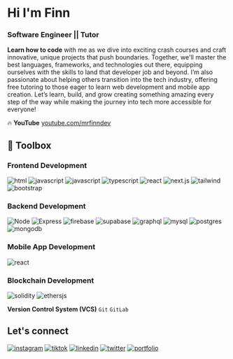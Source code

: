 # Hi I'm Finn

### Software Engineer || Tutor

**Learn how to code** with me as we dive into exciting crash courses and craft innovative, unique projects that push boundaries. Together, we'll master the best languages, frameworks, and technologies out there, equipping ourselves with the skills to land that developer job and beyond. I’m also passionate about helping others transition into the tech industry, offering free tutoring to those eager to learn web development and mobile app creation. Let’s learn, build, and grow creating something amazing every step of the way while making the journey into tech more accessible for everyone!

🔥 **YouTube** [youtube.com/mrfinndev](https://www.youtube.com/@mrfinndev)

## 🔧 Toolbox

### Frontend Development

![html](https://img.shields.io/badge/HTML-e34c26?style=for-the-badge&logo=html5&logoColor=white)
![javascript](https://img.shields.io/badge/CSS-264de4?style=for-the-badge&logo=css3&logoColor=white)
![javascript](https://img.shields.io/badge/javascript-yellow?style=for-the-badge&logo=javascript&logoColor=white)
![typescript](https://img.shields.io/badge/typescript-blue?style=for-the-badge&logo=typescript&logoColor=white)
![react](https://img.shields.io/badge/react-1DA1F2?style=for-the-badge&logo=react&logoColor=white)
![next.js](https://img.shields.io/badge/next.js-black?style=for-the-badge&logo=next.js&logoColor=white)
![tailwind](https://img.shields.io/badge/tailwindcss-lightblue?style=for-the-badge&logo=tailwindcss&logoColor=white)
![bootstrap](https://img.shields.io/badge/bootstrap-purple?style=for-the-badge&logo=bootstrap&logoColor=white)

### Backend Development

![Node](https://img.shields.io/badge/node.js-026e00?style=for-the-badge&logo=node.js&logoColor=white)
![Express](https://img.shields.io/badge/express-white?style=for-the-badge&logo=express&logoColor=black)
![firebase](https://img.shields.io/badge/firebase-yellow?style=for-the-badge&logo=firebase&logoColor=white)
![supabase](https://img.shields.io/badge/supabase-3ecfb2?style=for-the-badge&logo=supabase&logoColor=white)
![graphql](https://img.shields.io/badge/graphql-e10098?style=for-the-badge&logo=graphql&logoColor=white)
![mysql](https://img.shields.io/badge/mysql-3E6E93?style=for-the-badge&logo=mysql&logoColor=white)
![postgres](https://img.shields.io/badge/postgres-699eca?style=for-the-badge&logo=postgresql&logoColor=white)
![mongodb](https://img.shields.io/badge/mongodb-00684A?style=for-the-badge&logo=mongodb&logoColor=white)

### Mobile App Development

![react](https://img.shields.io/badge/reactnative-1DA1F2?style=for-the-badge&logo=react&logoColor=white)

### Blockchain Development

![solidity](https://img.shields.io/badge/solidity-black?style=for-the-badge&logo=solidity&logoColor=white)
![ethersjs](https://img.shields.io/badge/ethers.js-white?style=for-the-badge&logo=ethereum&logoColor=black)

**Version Control System (VCS)** `Git` `GitLab`

## Let's connect

[![instagram](https://img.shields.io/badge/instagram-purple?style=for-the-badge&logo=instagram&logoColor=white)](https://instagram.com/mrfinndev)
[![tiktok](https://img.shields.io/badge/tiktok-black?style=for-the-badge&logo=tiktok&logoColor=white)](https://www.tiktok.com/@mrfinndev?_t=ZM-8tnOQ4GEyEY&_r=1)
[![linkedin](https://img.shields.io/badge/linkedin-0A66C2?style=for-the-badge&logo=linkedin&logoColor=white)](https://www.linkedin.com/in/mrfinndev)
[![twitter](https://img.shields.io/badge/twitter-1DA1F2?style=for-the-badge&logo=twitter&logoColor=white)](https://twitter.com/mrfinndev)
[![portfolio](https://img.shields.io/badge/portfolio-blue?style=for-the-badge&logo=code&logoColor=white)](https://yourportfolio.com)

<!-- [![youtube](https://img.shields.io/badge/youtube-red?style=for-the-badge&logo=youtube&logoColor=white)](https://www.youtube.com/mrfinndev) -->
